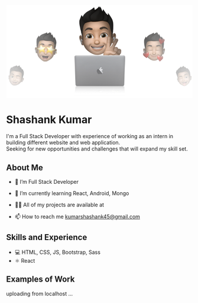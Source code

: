 ![Design and Development](https://github.com/knightShas/knightShas/blob/main/cover-thompson.png)

# Shashank Kumar
I'm a Full Stack Developer with experience of working as an intern in building different website and web application.<br>
Seeking for new opportunities and challenges that will expand my skill set.

## About Me
- 🔭 I’m Full Stack Developer

- 🌱 I’m currently learning React, Android, Mongo

- 👨‍💻 All of my projects are available at 

- 📫 How to reach me kumarshashank45@gmail.com

## Skills and Experience
* 💻 HTML, CSS, JS, Bootstrap, Sass
* ⚛ React

## Examples of Work
uploading from localhost ...

